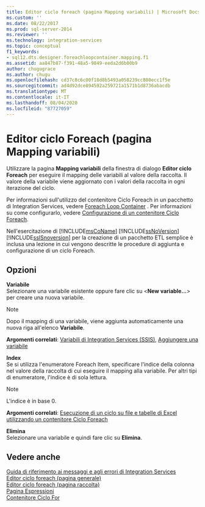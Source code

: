```yaml
---
title: Editor ciclo foreach (pagina Mapping variabili) | Microsoft Docs
ms.custom: ''
ms.date: 08/22/2017
ms.prod: sql-server-2014
ms.reviewer: ''
ms.technology: integration-services
ms.topic: conceptual
f1_keywords:
- sql12.dts.designer.foreachloopcontainer.mapping.f1
ms.assetid: aa847b87-f391-48a5-9849-eeda2d6b00b9
author: chugugrace
ms.author: chugu
ms.openlocfilehash: cd37c8c6c00f18d8b5493a058239cc880ecc1f5e
ms.sourcegitcommit: ad4d92dce894592a259721a1571b1d8736abacdb
ms.translationtype: MT
ms.contentlocale: it-IT
ms.lasthandoff: 08/04/2020
ms.locfileid: "87727059"
---
```

# <a name="foreach-loop-editor-variable-mappings-page"></a>Editor ciclo Foreach (pagina Mapping variabili)
  Utilizzare la pagina **Mapping variabili** della finestra di dialogo **Editor ciclo Foreach** per eseguire il mapping delle variabili al valore della raccolta. Il valore della variabile viene aggiornato con i valori della raccolta in ogni iterazione del ciclo.  
  
 Per informazioni sull'utilizzo del contenitore Ciclo Foreach in un pacchetto di Integration Services, vedere [Foreach Loop Container](control-flow/foreach-loop-container.md) . Per informazioni su come configurarlo, vedere [Configurazione di un contenitore Ciclo Foreach](../../2014/integration-services/configure-a-foreach-loop-container.md).  
  
 Nell'esercitazione di [!INCLUDE[msCoName](../includes/msconame-md.md)] [!INCLUDE[ssNoVersion](../includes/ssnoversion-md.md)] [!INCLUDE[ssISnoversion](../includes/ssisnoversion-md.md)] per la creazione di un pacchetto ETL semplice è inclusa una lezione in cui vengono descritte le procedure di aggiunta e configurazione di un ciclo Foreach.  
  
## <a name="options"></a>Opzioni  
 **Variabile**  
 Selezionare una variabile esistente oppure fare clic su \<**New variable...**> per creare una nuova variabile.  
  
> [!NOTE]  
>  Dopo il mapping di una variabile, viene aggiunta automaticamente una nuova riga all'elenco **Variabile**.  
  
 **Argomenti correlati**: [Variabili di Integration Services &#40;SSIS&#41;](integration-services-ssis-variables.md), [Aggiungere una variabile](../../2014/integration-services/add-variable.md)  
  
 **Index**  
 Se si utilizza l'enumeratore Foreach Item, specificare l'indice della colonna nel valore della raccolta di cui eseguire il mapping alla variabile. Per altri tipi di enumeratore, l'indice è di sola lettura.  
  
> [!NOTE]  
>  L'indice è in base 0.  
  
 **Argomenti correlati**: [Esecuzione di un ciclo su file e tabelle di Excel utilizzando un contenitore Ciclo Foreach](control-flow/loop-through-excel-files-and-tables-by-using-a-foreach-loop-container.md)  
  
 **Elimina**  
 Selezionare una variabile e quindi fare clic su **Elimina**.  
  
## <a name="see-also"></a>Vedere anche  
 [Guida di riferimento ai messaggi e agli errori di Integration Services](../../2014/integration-services/integration-services-error-and-message-reference.md)   
 [Editor ciclo foreach &#40;pagina generale&#41;](general-page-of-integration-services-designers-options.md)   
 [Editor ciclo foreach &#40;pagina raccolta&#41;](../../2014/integration-services/foreach-loop-editor-collection-page.md)   
 [Pagina Espressioni](expressions/expressions-page.md)   
 [Contenitore Ciclo For](control-flow/for-loop-container.md)  
  
  
